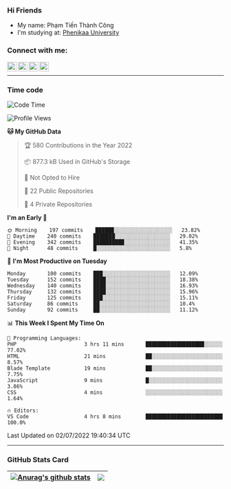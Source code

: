 ### Hi Friends

- My name: Phạm Tiến Thành Công
- I'm studying at: [Phenikaa University]


### Connect with me:
[<img align="left" alt="PhamTienThanhCong | Facebook" width="22px" src="https://upload.wikimedia.org/wikipedia/commons/thumb/1/16/Facebook-icon-1.png/640px-Facebook-icon-1.png" />][facebook]
[<img align="left" alt="PhamTienThanhCong | Zalo" width="22px" src="https://www.anphatpc.com.vn/template/anphat_2020v2/images/icon-zalo.jpg" />][zalo]
[<img align="left" alt="PhamTienThanhCong | LinkedIn" width="22px" src="https://cdn3.iconfinder.com/data/icons/inficons/512/linkedin.png" />][linkedin]
[<img align="left" alt="PhamTienThanhCong | tiktok" width="22px" src="https://cdn.worldvectorlogo.com/logos/tiktok-logo.svg" />][tiktok]

<br />

---

### Time code

<!--START_SECTION:waka-->
![Code Time](http://img.shields.io/badge/Code%20Time-456%20hrs%2054%20mins-blue)

![Profile Views](http://img.shields.io/badge/Profile%20Views-38-blue)

**🐱 My GitHub Data** 

> 🏆 580 Contributions in the Year 2022
 > 
> 📦 877.3 kB Used in GitHub's Storage 
 > 
> 🚫 Not Opted to Hire
 > 
> 📜 22 Public Repositories 
 > 
> 🔑 4 Private Repositories  
 > 
**I'm an Early 🐤** 

```text
🌞 Morning    197 commits    ██████░░░░░░░░░░░░░░░░░░░   23.82% 
🌆 Daytime    240 commits    ███████░░░░░░░░░░░░░░░░░░   29.02% 
🌃 Evening    342 commits    ██████████░░░░░░░░░░░░░░░   41.35% 
🌙 Night      48 commits     █░░░░░░░░░░░░░░░░░░░░░░░░   5.8%

```
📅 **I'm Most Productive on Tuesday** 

```text
Monday       100 commits    ███░░░░░░░░░░░░░░░░░░░░░░   12.09% 
Tuesday      152 commits    ████░░░░░░░░░░░░░░░░░░░░░   18.38% 
Wednesday    140 commits    ████░░░░░░░░░░░░░░░░░░░░░   16.93% 
Thursday     132 commits    ████░░░░░░░░░░░░░░░░░░░░░   15.96% 
Friday       125 commits    ███░░░░░░░░░░░░░░░░░░░░░░   15.11% 
Saturday     86 commits     ██░░░░░░░░░░░░░░░░░░░░░░░   10.4% 
Sunday       92 commits     ██░░░░░░░░░░░░░░░░░░░░░░░   11.12%

```


📊 **This Week I Spent My Time On** 

```text
💬 Programming Languages: 
PHP                      3 hrs 11 mins       ███████████████████░░░░░░   77.02% 
HTML                     21 mins             ██░░░░░░░░░░░░░░░░░░░░░░░   8.57% 
Blade Template           19 mins             ██░░░░░░░░░░░░░░░░░░░░░░░   7.75% 
JavaScript               9 mins              █░░░░░░░░░░░░░░░░░░░░░░░░   3.86% 
CSS                      4 mins              ░░░░░░░░░░░░░░░░░░░░░░░░░   1.64%

🔥 Editors: 
VS Code                  4 hrs 8 mins        █████████████████████████   100.0%

```


 Last Updated on 02/07/2022 19:40:34 UTC
<!--END_SECTION:waka-->

---

### GitHub Stats Card

| <a href="https://github.com/phamtienthanhcong"><img align="center" src="https://github-readme-stats.vercel.app/api?username=PhamTienThanhCong&show_icons=true&include_all_commits=true&theme=buefy&hide_border=true&theme=ocean_dark" alt="Anurag's github stats" /></a> | <a href="https://github.com/phamtienthanhcong"><img align="center" src="https://github-readme-stats.vercel.app/api/top-langs/?username=PhamTienThanhCong&layout=compact&theme=buefy&hide_border=true&theme=ocean_dark" /></a> |
| ------------- | ------------- |

[Phenikaa University]: https://phenikaa-uni.edu.vn/vi
[facebook]: https://www.facebook.com/phamtienthanhcong
[linkedin]: https://linkedin.com/in/phamtienthanhcong
[zalo]: https://zalo.me/0396396332
[tiktok]: https://www.tiktok.com/@phamtienthanhcong
[web]: https://github.com/PhamTienThanhCong/web_dev
[min project]: https://github.com/PhamTienThanhCong/Project-Of-Web
[c and cpp]: https://github.com/PhamTienThanhCong/Code_C_and_Cpro
[python]: https://github.com/PhamTienThanhCong/Python_beginer
